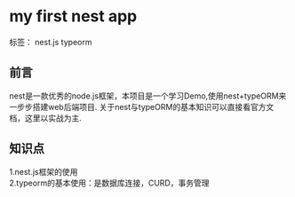 # my first nest app

标签： nest.js typeorm

前言
---
nest是一款优秀的node.js框架，本项目是一个学习Demo,使用nest+typeORM来一步步搭建web后端项目. 关于nest与typeORM的基本知识可以直接看官方文档，这里以实战为主.

知识点
---
1.nest.js框架的使用<br/>
2.typeorm的基本使用：是数据库连接，CURD，事务管理
